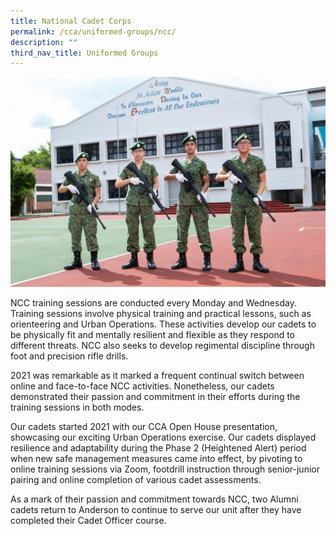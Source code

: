 ```yaml
---
title: National Cadet Corps
permalink: /cca/uniformed-groups/ncc/
description: ""
third_nav_title: Uniformed Groups
---
```

![](/images/IMG-0073_NCC.jpg)

NCC training sessions are conducted every Monday and Wednesday. Training sessions involve physical training and practical lessons, such as orienteering and Urban Operations. These activities develop our cadets to be physically fit and mentally resilient and flexible as they respond to different threats. NCC also seeks to develop regimental discipline through foot and precision rifle drills.

2021 was remarkable as it marked a frequent continual switch between online and face-to-face NCC activities. Nonetheless, our cadets demonstrated their passion and commitment in their efforts during the training sessions in both modes. 

Our cadets started 2021 with our CCA Open House presentation, showcasing our exciting Urban Operations exercise. Our cadets displayed resilience and adaptability during the Phase 2 (Heightened Alert) period when new safe management measures came into effect, by pivoting to online training sessions via Zoom, footdrill instruction through senior-junior pairing and online completion of various cadet assessments.

As a mark of their passion and commitment towards NCC, two Alumni cadets return to Anderson to continue to serve our unit after they have completed their Cadet Officer course. 
